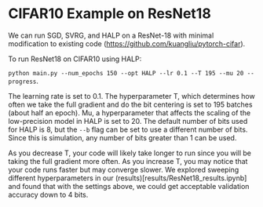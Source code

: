 # CIFAR10 Example on ResNet18

We can run SGD, SVRG, and HALP on a ResNet-18 with minimal modification to existing code (https://github.com/kuangliu/pytorch-cifar).

To run ResNet18 on CIFAR10 using HALP:

`python main.py --num_epochs 150 --opt HALP --lr 0.1 --T 195 --mu 20 --progress`.

The learning rate is set to 0.1. The hyperparameter T, which determines how often we take the full gradient and do the bit centering is set to 195 batches (about half an epoch). Mu, a hyperparameter that affects the scaling of the low-precision model in HALP is set to 20. The default number of bits used for HALP is 8, but the `--b` flag can be set to use a different number of bits. Since this is simulation, any number of bits greater than 1 can be used.

As you decrease T, your code will likely take longer to run since you will be taking the full gradient more often. As you increase T, you may notice that your code runs faster but may converge slower. We explored sweeping different hyperparameters in our (results)[results/ResNet18_results.ipynb] and found that with the settings above, we could get acceptable validation accuracy down to 4 bits.


